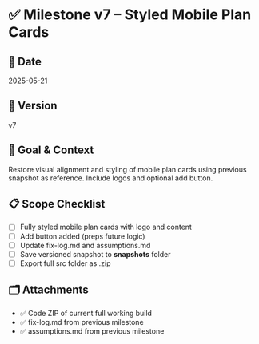 # ✅ Milestone v7 – Styled Mobile Plan Cards

## 📅 Date
2025-05-21

## 🔢 Version
v7

## 🎯 Goal & Context
Restore visual alignment and styling of mobile plan cards using previous snapshot as reference. Include logos and optional add button.

## 📋 Scope Checklist
- [ ] Fully styled mobile plan cards with logo and content
- [ ] Add button added (preps future logic)
- [ ] Update fix-log.md and assumptions.md
- [ ] Save versioned snapshot to __snapshots__ folder
- [ ] Export full src folder as .zip

## 🗂️ Attachments
- ✅ Code ZIP of current full working build
- ✅ fix-log.md from previous milestone
- ✅ assumptions.md from previous milestone
